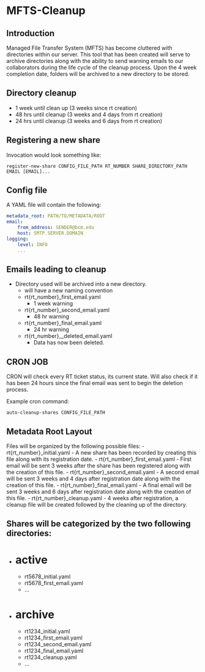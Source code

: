 # MFTS-Cleanup

## Introduction

Managed File Transfer System (MFTS) has become cluttered with directories within our server. 
This tool that has been created will serve to archive directories along with the ability to send warning emails to our collaborators during the life cycle of the cleanup process. Upon the 4 week completion date, folders will be archived to a new directory to be stored. 


## Directory cleanup
- 1 week until clean up (3 weeks since rt creation)
- 48 hrs until cleanup (3 weeks and 4 days from rt creation)
- 24 hrs until cleanup (3 weeks and 6 days from rt creation)


## Registering a new share 

Invocation would look something like:

`register-new-share CONFIG_FILE_PATH RT_NUMBER SHARE_DIRECTORY_PATH EMAIL [EMAIL]...`


## Config file

A YAML file will contain the following:

```yaml
metadata_root: PATH/TO/METADATA/ROOT
email:
    from_address: SENDER@bcm.edu
    host: SMTP.SERVER.DOMAIN
logging:
    level: INFO
    ...
```

## Emails leading to cleanup

- Directory used will be archived into a new directory. 
  - will have a new naming convention
  - rt{rt_number}_first_email.yaml 
      -  1 week warning
  - rt{rt_number}_second_email.yaml 
      -  48 hr warning
  - rt{rt_number}_final_email.yaml
      -  24 hr warning
  - rt{rt_number}__deleted_email.yaml
      -  Data has now been deleted.
  

## CRON JOB
CRON will check every RT ticket status, its current state. Will also check if it has been 24 hours since the final email was sent to begin the deletion process. 

Example cron command:

`auto-cleanup-shares CONFIG_FILE_PATH`

## Metadata Root Layout

Files will be organized by the following possible files:
    - rt{rt_number}_initial.yaml 
        - A new share has been recorded by creating this file along with its registration date.
    - rt{rt_number}_first_email.yaml
        - First email will be sent 3 weeks after the share has been registered along with the creation of this file.
    - rt{rt_number}_second_email.yaml
        - A second email will be sent 3 weeks and 4 days after registration date along with the creation of this file. 
    - rt{rt_number}_final_email.yaml
        - A final email will be sent 3 weeks and 6 days after registration date along with the creation of this file.
    - rt{rt_number}_cleanup.yaml
        - 4 weeks after registration, a cleanup file will be created followed by the cleaning up of the directory.


## Shares will be categorized by the two following directories:

- # active
    - rt5678_initial.yaml 
    - rt5678_first_email.yaml
    - ...
- # archive
    - rt1234_initial.yaml
    - rt1234_first_email.yaml
    - rt1234_second_email.yaml
    - rt1234_final_email.yaml
    - rt1234_cleanup.yaml
    - ...
